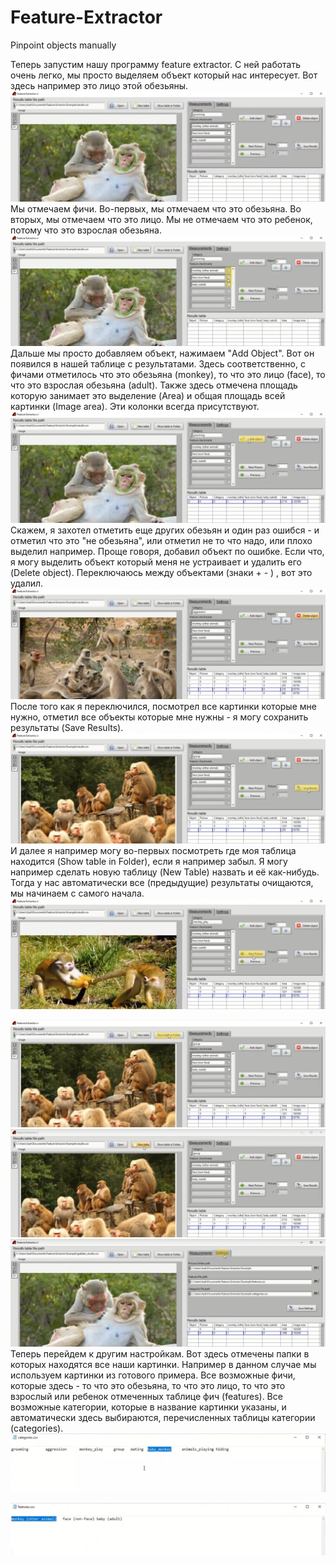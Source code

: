 # Feature-Extractor
Pinpoint objects manually

Теперь запустим нашу программу feature extractor. С ней работать очень легко, мы просто выделяем объект который нас интересует. Вот здесь например это лицо этой обезьяны.
![GitHub Logo](/screenshots/screen1.png)
Мы отмечаем фичи. Во-первых, мы отмечаем что это обезьяна. Во вторых, мы отмечаем что это лицо. Мы не отмечаем что это ребенок, потому что это взрослая обезьяна. 
![GitHub Logo](/screenshots/screen2.png)
Дальше мы просто добавляем объект, нажимаем "Add Object". Вот он появился в нашей таблице с результатами. Здесь соответственно, с фичами отметилось что это обезьяна (monkey), то что это лицо (face), то что это взрослая обезьяна (adult). Также здесь отмечена площадь которую занимает это выделение (Area) и общая площадь всей картинки (Image area). Эти колонки всегда присутствуют.
![GitHub Logo](/screenshots/screen3.png)
Скажем, я захотел отметить еще других обезьян и один раз ошибся - и отметил что это 
"не обезьяна", или отметил не то что надо, или плохо выделил например. Проще говоря, добавил 
объект по ошибке. Если что, я могу выделить объект который меня не устраивает и удалить его (Delete object). Переключаюсь между объектами (знаки + - ) , вот это удалил.
![GitHub Logo](/screenshots/screen4.png)
После того как я переключился, посмотрел все картинки которые мне нужно, отметил все объекты которые мне нужны - я могу сохранить результаты (Save Results). 
![GitHub Logo](/screenshots/screen5.png)
И далее я например могу во-первых посмотреть где моя таблица находится (Show table in Folder), если я например забыл. Я могу например сделать новую таблицу (New Table) назвать и её как-нибудь. Тогда у нас автоматически все (предыдущие) результаты очищаются, мы начинаем с самого начала.
![GitHub Logo](/screenshots/screen6.png)

![GitHub Logo](/screenshots/screen7.png)
![GitHub Logo](/screenshots/screen8.png)
![GitHub Logo](/screenshots/screen9.png)
Теперь перейдем к другим настройкам. Вот здесь отмечены папки в которых находятся все наши картинки. Например в данном случае мы используем картинки из готового примера.
Все возможные фичи, которые здесь - то что это обезьяна, то что это лицо, то что это взрослый или ребенок отмеченных таблице фич (features). Все возможные категории, которые в название картинки указаны, и автоматически здесь выбираются, перечисленных таблицы категории (categories).
![GitHub Logo](/screenshots/screen10.png)

![GitHub Logo](/screenshots/screen11.png)
